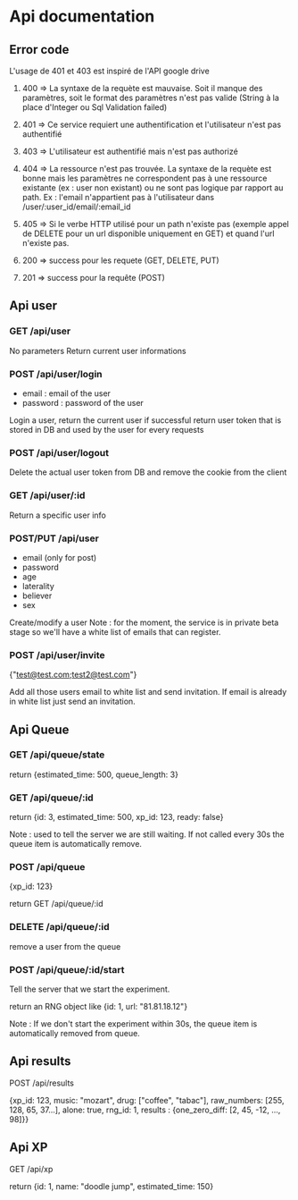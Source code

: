 # Api documentation

## Error code

L'usage de 401 et 403 est inspiré de l'API google drive 

1. 400 => La syntaxe de la requète est mauvaise. Soit il manque des paramètres, soit le format des paramètres n'est pas valide (String à la place d'Integer ou Sql Validation failed) 

2. 401 => Ce service requiert une authentification et l'utilisateur n'est pas authentifié

3. 403 => L'utilisateur est authentifié mais n'est pas authorizé 

4. 404 => La ressource n'est pas trouvée. La syntaxe de la requète est bonne mais les paramètres ne correspondent pas à une ressource existante (ex : user non existant) ou ne sont pas logique par rapport au path. Ex : l'email n'appartient pas à l'utilisateur dans /user/:user_id/email/:email_id

5. 405 => Si le verbe HTTP utilisé pour un path n'existe pas (exemple appel de DELETE pour un url disponible uniquement en GET) et quand l'url n'existe pas.

6. 200 => success pour les requete (GET, DELETE, PUT)

7. 201 => success pour la requête (POST)

## Api user

### GET /api/user

No parameters
Return current user informations

### POST /api/user/login

- email : email of the user
- password : password of the user

Login a user, return the current user if successful
return user token that is stored in DB and used by the user for every requests

### POST /api/user/logout

Delete the actual user token from DB and remove the cookie from the client

### GET /api/user/:id

Return a specific user info

### POST/PUT /api/user

- email (only for post)
- password
- age
- laterality
- believer
- sex

Create/modify a user
Note : for the moment, the service is in private beta stage so we'll have a white list of emails that can register.

### POST /api/user/invite

{"test@test.com;test2@test.com"}

Add all those users email to white list and send invitation. If email is already in white list just send an invitation.

## Api Queue

### GET /api/queue/state

return {estimated_time: 500, queue_length: 3}

### GET /api/queue/:id

return {id: 3, estimated_time: 500, xp_id: 123, ready: false}

Note : used to tell the server we are still waiting. If not called every 30s the queue item is automatically remove.

### POST /api/queue

{xp_id: 123}

return GET /api/queue/:id

### DELETE /api/queue/:id

remove a user from the queue

### POST /api/queue/:id/start

Tell the server that we start the experiment.

return an RNG object like {id: 1, url: "81.81.18.12"}

Note : If we don't start the experiment within 30s, the queue item is automatically removed from queue.

## Api results

POST /api/results

{xp_id: 123, music: "mozart", drug: ["coffee", "tabac"], raw_numbers: [255, 128, 65, 37...], alone: true, rng_id: 1, results : {one_zero_diff: [2, 45, -12, ..., 98]}}

## Api XP

GET /api/xp

return {id: 1, name: "doodle jump", estimated_time: 150}